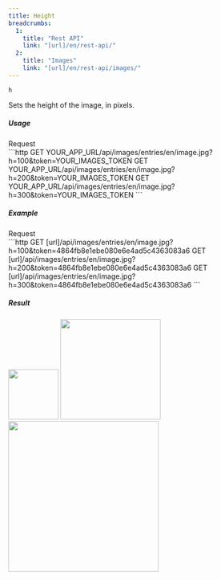 ```yaml
---
title: Height
breadcrumbs:
  1:
    title: "Rest API"
    link: "[url]/en/rest-api/"
  2:
    title: "Images"
    link: "[url]/en/rest-api/images/"
---
```


`h`

Sets the height of the image, in pixels.

##### Usage

<div class="file-header">Request</div>
```http
GET YOUR_APP_URL/api/images/entries/en/image.jpg?h=100&token=YOUR_IMAGES_TOKEN
GET YOUR_APP_URL/api/images/entries/en/image.jpg?h=200&token=YOUR_IMAGES_TOKEN
GET YOUR_APP_URL/api/images/entries/en/image.jpg?h=300&token=YOUR_IMAGES_TOKEN
```

##### Example

<div class="file-header">Request</div>
```http
GET [url]/api/images/entries/en/image.jpg?h=100&token=4864fb8e1ebe080e6e4ad5c4363083a6
GET [url]/api/images/entries/en/image.jpg?h=200&token=4864fb8e1ebe080e6e4ad5c4363083a6
GET [url]/api/images/entries/en/image.jpg?h=300&token=4864fb8e1ebe080e6e4ad5c4363083a6
```

##### Result

<img height="100" class="inline" src="[url]/api/images/entries/en/image.jpg?h=100&token=4864fb8e1ebe080e6e4ad5c4363083a6">
<img height="200" class="inline" src="[url]/api/images/entries/en/image.jpg?h=200&token=4864fb8e1ebe080e6e4ad5c4363083a6">
<img height="300" class="inline" src="[url]/api/images/entries/en/image.jpg?h=300&token=4864fb8e1ebe080e6e4ad5c4363083a6">
